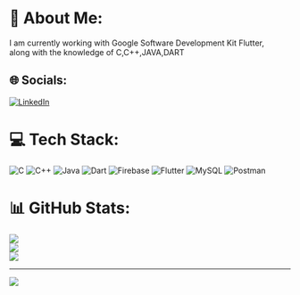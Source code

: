 # 💫 About Me:
I am currently working with Google Software Development Kit Flutter,<br>along with the knowledge of C,C++,JAVA,DART


## 🌐 Socials:
[![LinkedIn](https://img.shields.io/badge/LinkedIn-%230077B5.svg?logo=linkedin&logoColor=white)](https://www.linkedin.com/in/sneha-karki-82aa751ba/) 

# 💻 Tech Stack:
![C](https://img.shields.io/badge/c-%2300599C.svg?style=plastic&logo=c&logoColor=white) ![C++](https://img.shields.io/badge/c++-%2300599C.svg?style=plastic&logo=c%2B%2B&logoColor=white) ![Java](https://img.shields.io/badge/java-%23ED8B00.svg?style=plastic&logo=openjdk&logoColor=white) ![Dart](https://img.shields.io/badge/dart-%230175C2.svg?style=plastic&logo=dart&logoColor=white) ![Firebase](https://img.shields.io/badge/firebase-%23039BE5.svg?style=plastic&logo=firebase) ![Flutter](https://img.shields.io/badge/Flutter-%2302569B.svg?style=plastic&logo=Flutter&logoColor=white) ![MySQL](https://img.shields.io/badge/mysql-%2300000f.svg?style=plastic&logo=mysql&logoColor=white) ![Postman](https://img.shields.io/badge/Postman-FF6C37?style=plastic&logo=postman&logoColor=white)
# 📊 GitHub Stats:
![](https://github-readme-stats.vercel.app/api?username=snehakarki&theme=default&hide_border=true&include_all_commits=false&count_private=false)<br/>
![](https://github-readme-streak-stats.herokuapp.com/?user=snehakarki&theme=default&hide_border=true)<br/>
![](https://github-readme-stats.vercel.app/api/top-langs/?username=snehakarki&theme=default&hide_border=true&include_all_commits=false&count_private=false&layout=compact)


---
[![](https://visitcount.itsvg.in/api?id=snehakarki&icon=0&color=5)](https://visitcount.itsvg.in)

<!-- Proudly created with GPRM ( https://gprm.itsvg.in ) -->
